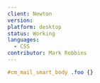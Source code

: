 ```yaml
---
client: Newton
version:
platform: desktop
status: Working
languages:
  - CSS
contributor: Mark Robbins
---
```


```css
#cm_mail_smart_body .foo {}
```
